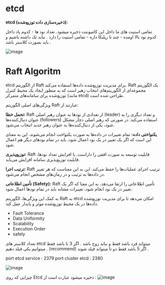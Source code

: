 # etcd

**etcd (ذخیره‌سازی داده توزیع‌شده):**

تمامی استیت های ما داخل این کامپوننت ذخیره میشود. تعداد نود ها - کدوم پاد داخل کدوم نود بالا اومده - چند تا رپلیکا داره - تمامی استیت را دارد . نباید تک داشته باشیم و باید بصورت کلاستر باشد .


![image](https://github.com/milad6745/Kubernetes/assets/113288076/f10f8d32-9f10-44c9-9cb2-b10dd2db1692)

# Raft Algoritm

etcd از الگوریتم Raft برای مدیریت توزیع‌شده داده‌ها استفاده می‌کند. Raft یک الگوریتم مجموعه‌ای از الگوریتم‌های انتخاب رهبر است که به منظور ایجاد یک محیط کنترل توزیع‌شده برای سامانه‌های متمرکز (مانند etcd) طراحی شده است.

ویژگی‌های اصلی الگوریتم Raft عبارتند از:

**تحمل خطا:** Raft از تعدادی از نودها به عنوان رهبر اصلی (leader) و تعداد دیگری را به عنوان دنبال‌کننده‌ها (followers) استفاده می‌کند. در صورتی که رهبر اصلی دچار مشکل شود، یکی از دنبال‌کننده‌ها به عنوان رهبر جدید انتخاب می‌شود.

**یکنواختی داده:** تمام تغییرات در داده‌ها به صورت یکنواخت انجام می‌شوند. این به معنای این است که اگر یک تغییر در یک نود اعمال شود، باید در تمام نودهای دیگر هم اعمال شود.

**توزیع‌پذیری:** Raft قابلیت توسعه به صورت افقی را داراست. با افزایش تعداد نودها، قابلیت توزیع‌پذیری سامانه افزایش می‌یابد.

**ترتیب اجرا:** Raft ترتیب اجرای عملیات‌ها را حفظ می‌کند. این به این معناست که هر تغییر در داده‌ها به ترتیب و در زمان‌های مشخص انجام می‌شود.

**تأمین اطلاعاتی (Safety):** Raft تأمین اطلاعاتی را ارتقا می‌دهد، به این معنا که اگر یک تغییر در یک نود انجام شود، تغییرات مشابه باید در تمام نودها اعمال شود.

به کمک این ویژگی‌ها، الگوریتم Raft به etcd امکان می‌دهد تا برای مدیریت توزیع‌شده داده‌ها در یک محیط توزیع‌شده موثر و پایدار عمل کند.

- Fault Tolerance
- Data Uniformity
- Scalability
- Execution Order
- safely

تعداد کلاستر های etcd میتواند فرد باشد فقط و نباید زوج باشد .
اگر 3 تا باشد فقط میتوانیم یکی فیلد دهیم . (recommend)
اگر 5 باشد فقط دو تا میتواند فیلد شوند .

port etcd service : 2379
port cluster etcd : 2380

![image](https://github.com/milad6745/Kubernetes/assets/113288076/d222b2ec-9b72-499f-90b2-3308c5f9b4fb)

چیزایی که روی Etcd ذخیره میشود عبارت است از : 
![image](https://github.com/milad6745/Kubernetes/assets/113288076/66e60d97-3253-43a6-80e2-74836a981fc8)







  
